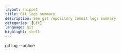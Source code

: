 ```yaml
---
layout: snippet
title: Git logs summary
description: See git repository commit logs summary
categories: [Git]
language: git
highlight: shell
---
```

git log --online
<!--more-->
